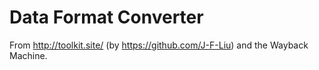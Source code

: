 # Data Format Converter

From http://toolkit.site/ (by https://github.com/J-F-Liu) and the Wayback Machine.
